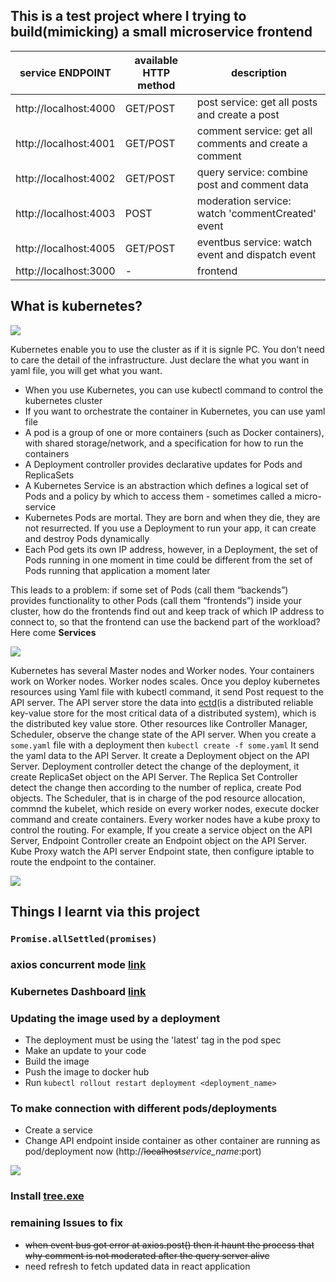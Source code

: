 ## This is a test project where I trying to build(mimicking) a small microservice frontend


| service ENDPOINT      | available HTTP method | description                                            |
| --------------------- | --------------------- | ------------------------------------------------------ |
| http://localhost:4000 | GET/POST              | post service: get all posts and create a post          |
| http://localhost:4001 | GET/POST              | comment service: get all comments and create a comment |
| http://localhost:4002 | GET/POST              | query service: combine post and comment data           |
| http://localhost:4003 | POST                  | moderation service: watch 'commentCreated' event       |
| http://localhost:4005 | GET/POST              | eventbus service: watch event and dispatch event       |
| http://localhost:3000 | -                     | frontend                                               |


## What is kubernetes?


![](https://i.imgur.com/SILk78d.jpg)


Kubernetes enable you to use the cluster as if it is signle PC. You don’t need to care the detail of the infrastructure. Just declare the what you want in yaml file, you will get what you want.

- When you use Kubernetes, you can use kubectl command to control the kubernetes cluster
- If you want to orchestrate the container in Kubernetes, you can use yaml file
- A pod is a group of one or more containers (such as Docker containers), with shared storage/network, and a specification for how to run the containers
- A Deployment controller provides declarative updates for Pods and ReplicaSets
- A Kubernetes Service is an abstraction which defines a logical set of Pods and a policy by which to access them - sometimes called a micro-service
- Kubernetes Pods are mortal. They are born and when they die, they are not resurrected. If you use a Deployment to run your app, it can create and destroy Pods dynamically
- Each Pod gets its own IP address, however, in a Deployment, the set of Pods running in one moment in time could be different from the set of Pods running that application a moment later

This leads to a problem: if some set of Pods (call them “backends”) provides functionality to other Pods (call them “frontends”) inside your cluster, how do the frontends find out and keep track of which IP address to connect to, so that the frontend can use the backend part of the workload? Here come **Services**


![](https://i.imgur.com/Rup9o7f.jpg)

Kubernetes has several Master nodes and Worker nodes. Your containers work on Worker nodes. Worker nodes scales.
Once you deploy kubernetes resources using Yaml file with kubectl command, it send Post request to the API server. The API server store the data into [ectd](https://github.com/etcd-io/etcd)(is a distributed reliable key-value store for the most critical data of a distributed system), which is the distributed key value store. Other resources like Controller Manager, Scheduler, observe the change state of the API server. When you create a `some.yaml` file with a deployment then `kubectl create -f some.yaml` It send the yaml data to the API Server. It create a Deployment object on the API Server. Deployment controller detect the change of the deployment, it create ReplicaSet object on the API Server. The Replica Set Controller detect the change then according to the number of replica, create Pod objects. The Scheduler, that is in charge of the pod resource allocation, commnd the kubelet, which reside on every worker nodes, execute docker command and create containers. Every worker nodes have a kube proxy to control the routing. For example, If you create a service object on the API Server, Endpoint Controller create an Endpoint object on the API Server. Kube Proxy watch the API server Endpoint state, then configure iptable to route the endpoint to the container.


![](https://i.imgur.com/5rtOHPQ.png)


## Things I learnt via this project 

### `Promise.allSettled(promises)`

### axios concurrent mode [link](https://www.pluralsight.com/guides/all-need-to-know-about-axios)

### Kubernetes Dashboard [link](https://kubernetes.io/docs/tasks/access-application-cluster/web-ui-dashboard/#deploying-the-dashboard-ui)

### Updating the image used by a deployment

- The deployment must be using the 'latest' tag in the pod spec
- Make an update to your code 
- Build the image 
- Push the image to docker hub
- Run `kubectl rollout restart deployment <deployment_name>`

### To make connection with different pods/deployments

- Create a service
- Change API endpoint inside container as other container are running as pod/deployment now (http://<s>localhost</s>*service_name*:port)


![](https://i.imgur.com/LhKPb0L.png)

### Install [tree.exe](http://gnuwin32.sourceforge.net/packages/tree.htm)

### remaining Issues to fix

- <s>when event bus got error at axios.post() then it haunt the process that why comment is not moderated after the query server alive</s>
- need refresh to fetch updated data in react application